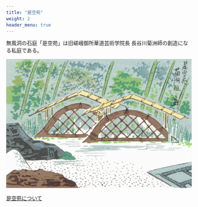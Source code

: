 ```yaml
---
title: "是空苑"
weight: 2
header_menu: true
---
```


無風洞の石庭「是空苑」は旧嵯峨御所華道芸術学院長 長谷川菊洲師の創造になる私庭である。

![是空苑の版画1](/images/zekuen_hanga01.jpg)

[是空苑について](zekuen/)
